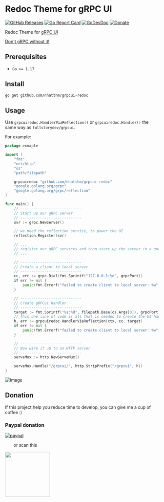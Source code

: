 # Redoc Theme for gRPC UI

[![GitHub Releases](https://img.shields.io/github/v/release/nhatthm/grpcui-redoc)](https://github.com/nhatthm/grpcui-redoc/releases/latest)
[![Go Report Card](https://goreportcard.com/badge/github.com/nhatthm/grpcui-redoc)](https://goreportcard.com/report/github.com/nhatthm/grpcui-redoc)
[![GoDevDoc](https://img.shields.io/badge/dev-doc-00ADD8?logo=go)](https://pkg.go.dev/github.com/nhatthm/grpcui-redoc)
[![Donate](https://img.shields.io/badge/Donate-PayPal-green.svg)](https://www.paypal.com/donate/?hosted_button_id=PJZSGJN57TDJY)

Redoc Theme for [gRPC UI](https://github.com/fullstorydev/grpcui/)

[Don't gRPC without it!](https://www.fullstory.com/blog/grpcui-dont-grpc-without-it/)

## Prerequisites

- `Go >= 1.17`

## Install

```bash
go get github.com/nhatthm/grpcui-redoc
```

## Usage

Use `grpcuiredoc.HandlerViaReflection()` or `grpcuiredoc.Handler()` the same way as `fullstorydev/grpcui`.

For example:

```go
package exmaple

import (
	"fmt"
	"net/http"
	"os"
	"path/filepath"

	grpcuiredoc "github.com/nhatthm/grpcui-redoc"
	"google.golang.org/grpc"
	"google.golang.org/grpc/reflection"
)

func main() {
	// ----------------------------
	// Start up our gRPC server
	// ----------------------------
	svr := grpc.NewServer()

	// we need the reflection service, to power the UI
	reflection.Register(svr)

	// ...
	// register our gRPC services and then start up the server in a goroutine
	// ...

	// ----------------------------
	// Create a client to local server
	// ----------------------------
	cc, err := grpc.Dial(fmt.Sprintf("127.0.0.1:%d", grpcPort))
	if err != nil {
		panic(fmt.Errorf("failed to create client to local server: %w", err))
	}

	// ----------------------------
	// Create gRPCui handler
	// ----------------------------
	target := fmt.Sprintf("%s:%d", filepath.Base(os.Args[0]), grpcPort)
	// This one line of code is all that is needed to create the UI handler!
	h, err := grpcuiredoc.HandlerViaReflection(ctx, cc, target)
	if err != nil {
		panic(fmt.Errorf("failed to create client to local server: %w", err))
	}

	// ----------------------------
	// Now wire it up to an HTTP server
	// ----------------------------
	serveMux := http.NewServeMux()

	serveMux.Handle("/grpcui/", http.StripPrefix("/grpcui", h))
}
```

![image](https://user-images.githubusercontent.com/1154587/153202990-13515fc3-9a9e-433c-909e-101d167381ae.png)

## Donation

If this project help you reduce time to develop, you can give me a cup of coffee :)

### Paypal donation

[![paypal](https://www.paypalobjects.com/en_US/i/btn/btn_donateCC_LG.gif)](https://www.paypal.com/donate/?hosted_button_id=PJZSGJN57TDJY)

&nbsp;&nbsp;&nbsp;&nbsp;&nbsp;&nbsp;&nbsp;or scan this

<img src="https://user-images.githubusercontent.com/1154587/113494222-ad8cb200-94e6-11eb-9ef3-eb883ada222a.png" width="147px" />
